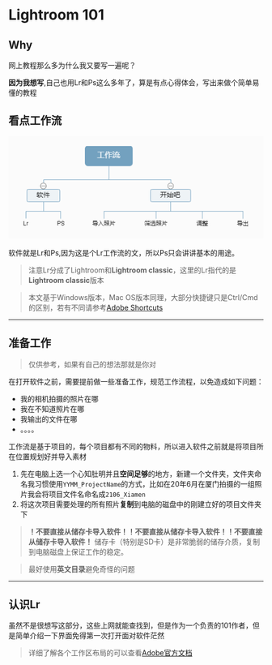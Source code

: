 # Lightroom 101
## **Why**
网上教程那么多为什么我又要写一遍呢？

 **因为我想写**,自己也用Lr和Ps这么多年了，算是有点心得体会，写出来做个简单易懂的教程

## 看点工作流
![工作流](mind.png)

软件就是Lr和Ps,因为这是个Lr工作流的文，所以Ps只会讲讲基本的用途。
> 注意Lr分成了Lightroom和**Lightroom classic**，这里的Lr指代的是**Lightroom classic**版本

> 本文基于Windows版本，Mac OS版本同理，大部分快捷键只是Ctrl/Cmd的区别，若有不同请参考[Adobe Shortcuts](https://helpx.adobe.com/lightroom-classic/help/keyboard-shortcuts.html)
---

## 准备工作
>仅供参考，如果有自己的想法那就是你对

在打开软件之前，需要提前做一些准备工作，规范工作流程，以免造成如下问题：
- 我的相机拍摄的照片在哪
- 我在不知道照片在哪
- 我输出的文件在哪
- 。。。。

工作流是基于项目的，每个项目都有不同的物料，所以进入软件之前就是将项目所在位置规划好并导入素材
1. 先在电脑上选一个心知肚明并且**空间足够**的地方，新建一个文件夹，文件夹命名我习惯使用`YYMM_ProjectName`的方式，比如在20年6月在厦门拍摄的一组照片我会将项目文件名命名成`2106_Xiamen`
2. 将这次项目需要处理的所有照片**复制**到电脑的磁盘中的刚建立好的项目文件夹下

>**！不要直接从储存卡导入软件！****！不要直接从储存卡导入软件！****！不要直接从储存卡导入软件！** 储存卡（特别是SD卡）是非常脆弱的储存介质，复制到电脑磁盘上保证工作的稳定。

>最好使用**英文目录**避免奇怪的问题


---

## 认识Lr
虽然不是很想写这部分，这些上网就能查找到，但是作为一个负责的101作者，但是简单介绍一下界面免得第一次打开面对软件茫然
>详细了解各个工作区布局的可以查看[Adobe官方文档](https://helpx.adobe.com/lightroom-classic/help/workspace-basics.html)

